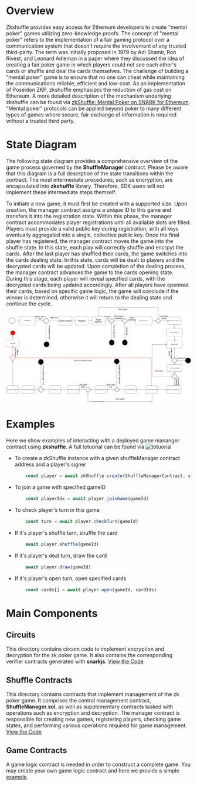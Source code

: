 # Overview 
Zkshuffle provides easy access for Ethereum developers to create "mental poker" games utilizing zero-knowledge proofs. The concept of "mental poker" refers to the implementation of a fair gaming protocol over a communication system that doesn't require the involvement of any trusted third-party. The term was initially proposed in 1979 by Adi Shamir, Ron Rivest, and Leonard Adleman in a paper where they discussed the idea of creating a fair poker game in which players could not see each other's cards or shuffle and deal the cards themselves. The challenge of building a “mental poker” game is to ensure that no one can cheat while maintaining the communications reliable, efficient and low-cost.  As an implementation of Poseidon ZKP, zkshuffle emphasizes the reduction of gas cost on Ethereum. A more detailed description of the mechanism underlying  zkshuffle can be found via [zkShuffle: Mental Poker on SNARK for Ethereum](https://hackmd.io/xj--HI7sTl2T3fbK1NONtQ). “Mental poker” protocols can be applied beyond poker to many different types of games where secure, fair exchange of information is required without a trusted third party.<br>


# State Diagram
The following state diagram provides a comprehensive overview of the game process governed by the  **ShuffleManager** contract. Please be aware that this diagram is a full descrption of the state transitions within the contract. The most intermediate procedures, such as encryption, are encapsulated into **zkshuffle** library. Therefore, SDK users will not implement these intermediate steps themself.

To initiate a new game, it must first be created with a supported size. Upon creation, the manager contract assigns a unique ID to this game and transfers it into the registration state. Within this phase, the manager contract accommodates player registrations until all available slots are filled. Players must provide a valid public key during registration, with all keys eventually aggregated into a single, collective public key. Once the final player has registered, the manager contract moves the game into the shuffle state. In this state, each play will correctly shuffle and encrpyt the cards. After the last player has shuffled their cards, the game switches into the cards dealing state. In this state, cards will be  dealt to players and the decrypted cards will be updated. Upon completion of the dealing process, the manager contract advances the game to the cards opening state. During this stage, each player will reveal specified cards, with the decrypted cards being updated accordingly. After all players have openned their cards, based on specific game logic, the game will conclude if the winner is determined, otherwise it will return to the dealing state and continue the cycle.
![Image text](https://github.com/matelanbo/git-test/blob/main/stateDiagram.svg)
# Examples
Here we show examples of interacting with a deployed game mananger contract using **zkshuffle**. A full totuorial can be found via ![totuorial]()
- To create a zkShuffle instance with a given shuffleManager contract address and a player's signer

  ```ts
      const player = await zkShuffle.create(ShuffleManagerContract, signer)
  ```

- To join a game with specified gameID
  ```ts
      const playerIdx = await player.joinGame(gameId)
  ```

- To check player's turn in this game
  ```ts
      const turn = await player.checkTurn(gameId)
  ```

- If it's player's shuffle turn, shuffle the card
  ```ts
      await player.shuffle(gameId)
  ```

- If it's player's deal turn, draw the card
  ```ts
      await player.draw(gameId)
  ```

- If it's player's open turn, open specified cards
  ```ts
      const cards[] = await player.open(gameId, cardIds)
# Main Components

## Circuits 
This directory contains circom code to implement encryption and decryption for the zk poker game. It also contains the corresponding verifier contracts generated with **snarkjs**. [View the Code](https://github.com/Poseidon-ZKP/Poseidon-ZKP/tree/main/packages/circuits)
## Shuffle Contracts
This directory contains contracts that implement management of the zk poker game. It comprises the central management contract, **ShuffleManager.sol**, as well as supplementary contracts tasked with operations such as encryption and decryption. The manager contract is responsible for creating new games, registering players, checking game states, and performing various operations required for game management. [View the Code](https://github.com/Poseidon-ZKP/Poseidon-ZKP/tree/main/packages/contracts/contracts/shuffle)
## Game Contracts
A game logic contract is needed in order to construct a complete game. You may create your own game logic contract and here we provide a simple [example](https://github.com/Poseidon-ZKP/zkShuffle/tree/main/packages/contracts/contracts/games). 



